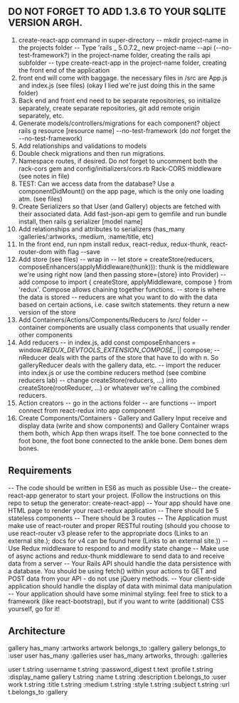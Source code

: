 ## **DO NOT FORGET TO ADD 1.3.6 TO YOUR SQLITE VERSION ARGH.**
1. create-react-app command in super-directory
    -- mkdir project-name in the projects folder
    -- Type 'rails _ 5.0.7.2_ new project-name --api (--no-test-framework?) in the project-name folder, creating the rails api subfolder
    -- type create-react-app in the project-name folder, creating the front end of the application
2. front end will come with baggage. the necessary files in /src are App.js and index.js (see files) (okay I lied we're just doing this in the same folder)
3. Back end and front end need to be separate repositories, so initialize separately, create separate repositories, git add remote origin separately, etc.
4. Generate models/controllers/migrations for each component? object rails g resource [resource name] --no-test-framework (do *not* forget the --no-test-framework)
5. Add relationships and validations to models
6. Double check migrations and then run migrations.
7. Namespace routes, if desired. Do *not* forget to uncomment both the rack-cors gem and config/initializers/cors.rb Rack-CORS middleware (see notes in file)
8. TEST: Can we access data from the database? Use a componentDidMount() on the app page, which is the only one loading atm. (see files)
9. Create Serializers so that User (and Gallery) objects are fetched with their associated data. Add fast-json-api gem to gemfile and run bundle install, then rails g serializer [model name]
10. Add relationships and attributes to serializers (has_many :galleries/:artworks, :medium, :name/title, etc)
11. In the front end, run npm install redux, react-redux, redux-thunk, react-router-dom with flag --save 
12. Add store (see files)
    -- wrap <App /> in <Provider>
    -- let store = createStore(reducers, composeEnhancers(applyMiddleware(thunk))): thunk is the middleware we're using right now (and then passing store={store} into Provider)
    -- add compose to import { createStore, applyMiddleware, compose } from 'redux'. Compose allows chaining together functions.
    -- store is where the data is stored
    -- reducers are what you want to do with the data based on certain actions, i.e. case switch statements. they return a new version of the store
13. Add Containers/Actions/Components/Reducers to /src/ folder
    -- container components are usually class components that usually render other components
14. Add reducers
    -- in index.js, add const composeEnhancers = window._REDUX_DEVTOOLS_EXTENSION_COMPOSE__ || compose;
    -- nReducer deals with the parts of the store that have to do with n. So galleryReducer deals with the gallery data, etc.
    -- import the reducer into index.js or use the combine reducers method (see combine reducers lab)
    -- change createStore(reducers, ...) into createStore(rootReducer, ...) or whatever we're calling the combined reducers.
15. Action creators 
    -- go in the actions folder
    -- are functions
    -- import connect from react-redux into app component
16. Create Components/Containers - Gallery and Gallery Input receive and display data (write and show components) and Gallery Container wraps them both, which App then wraps itself. The toe bone connected to the foot bone, the foot bone connected to the ankle bone. Dem bones dem bones. 

## Requirements
-- The code should be written in ES6 as much as possible
Use--  the create-react-app generator to start your project. (Follow the instructions on this repo to setup the generator: create-react-app)
-- Your app should have one HTML page to render your react-redux application
-- There should be 5 stateless components
-- There should be 3 routes
-- The Application must make use of react-router and proper RESTful routing (should you choose to use react-router v3 please refer to the appropriate docs (Links to an external site.); docs for v4 can be found here (Links to an external site.))
-- Use Redux middleware to respond to and modify state change
-- Make use of async actions and redux-thunk middleware to send data to and receive data from a server
-- Your Rails API should handle the data persistence with a database. You should be using fetch() within your actions to GET and POST data from your API - do not use jQuery methods.
-- Your client-side application should handle the display of data with minimal data manipulation
-- Your application should have some minimal styling: feel free to stick to a framework (like react-bootstrap), but if you want to write (additional) CSS yourself, go for it!

## Architecture
gallery has_many :artworks
artwork belongs_to :gallery
gallery belongs_to :user
user has_many :galleries
user has_many artworks, through: :galleries

user
    t.string :username
    t.string :password_digest 
    t.text :profile
    t.string :display_name
gallery
    t.string :name 
    t.string :description 
    t.belongs_to :user 
work
    t.string :title
    t.string :medium
    t.string :style 
    t.string :subject
    t.string :url
    t.belongs_to :gallery
    


